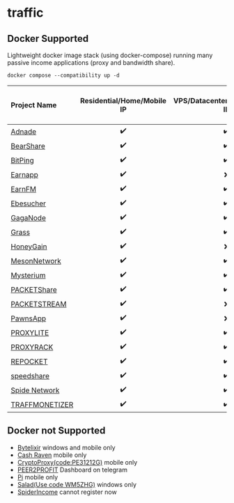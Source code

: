 # traffic

## Docker Supported

Lightweight docker image stack (using docker-compose) running many passive income applications (proxy and bandwidth share).

```Docker
docker compose --compatibility up -d
```

| Project Name | Residential/Home/Mobile IP | VPS/Datacenter/Hosting/Cloud IP | Max devices per Account | Max Devices per IP |
|  :--- |  :---: |  :---: | :---: | :---: |
| [Adnade](https://adnade.net/?ref=harley)  | :heavy_check_mark:   | :heavy_check_mark: |No limit|1|
| [BearShare](https://app.bearshare.app/register?ref=921600aacaa28cc2209b234d9183848f1c6a8ff13e0311057b9) | :heavy_check_mark:   | :heavy_check_mark: |Unlimited|1|
| [BitPing](https://app.bitping.com?r=LnSWrdLX) | :heavy_check_mark:   | :heavy_check_mark: |Unlimited|1|
| [Earnapp](https://earnapp.com/i/HCv6IT1g)  | :heavy_check_mark:   | :x: | 15|1|
| [EarnFM](https://earn.fm/ref/HARLTZI0)  | :heavy_check_mark:   | :heavy_check_mark: |Unlimited|1|
| [Ebesucher](https://www.ebesucher.com/?ref=harley123) | :heavy_check_mark:   | :heavy_check_mark: |Unlimited|Unlimited|
| [GagaNode](https://dashboard.gaganode.com/register?referral_code=oxqgwukujzebwyk) | :heavy_check_mark:   | :heavy_check_mark: |No limit|1|
| [Grass](https://app.getgrass.io/register/?referralCode=hfJmyYVZSBOSdbO) | :heavy_check_mark:   | :heavy_check_mark: |No limit|Unlimited|
| [HoneyGain](https://r.honeygain.me/LH183E74C1) | :heavy_check_mark:   | :x: |10|1|
| [MesonNetwork](https://dashboard.meson.network/register) | :heavy_check_mark:   | :heavy_check_mark: |No limit|1|
| [Mysterium](https://mystnodes.co/?referral_code=8gkI2yo7B2RB1hIlO5cu644ICB1Qya1dk4M9J5KU)  | :heavy_check_mark:   | :heavy_check_mark: |Unlimited|1|
| [PACKETShare](https://www.packetshare.io/?code=7083EC2781EF13D2)  | :heavy_check_mark:   | :heavy_check_mark: |Unlimited|1|
| [PACKETSTREAM](https://packetstream.io/?psr=4XJi)  | :heavy_check_mark:   | :x: |Unlimited|1|
| [PawnsApp](https://pawns.app/?r=1899592)  | :heavy_check_mark:   | :x: |Unlimited|1|
| [PROXYLITE](https://proxylite.ru/?r=GNGSGWU5) | :heavy_check_mark:   | :heavy_check_mark: |Unlimited|1|
| [PROXYRACK](https://peer.proxyrack.com/ref/ccjrpmxxxkmecq4dakv2higoqncl97zf2nicekhi)  | :heavy_check_mark:   | :heavy_check_mark: |500|1|
| [REPOCKET](https://link.repocket.co/WE1G)  | :heavy_check_mark:   | :heavy_check_mark: |Unlimited|2|
| [speedshare](https://speedshare.app/?ref=harley)  | :heavy_check_mark:   | :heavy_check_mark: |Unlimited|1|
| [Spide Network](https://spide.network/register.html?0849da)  | :heavy_check_mark:   | :heavy_check_mark: |Unlimited|1|
| [TRAFFMONETIZER](https://traffmonetizer.com/?aff=1376847) | :heavy_check_mark:   | :heavy_check_mark: |Unlimited|Unlimited|

## Docker not Supported

- [Bytelixir](https://bytelixir.com/r/8NCYEULNIZWI) windows and mobile only
- [Cash Raven](https://cashraven.io/) mobile only
- [CryptoProxy(code:PE31212G)](https://cryptoproxy.online/) mobile only
- [PEER2PROFIT](https://t.me/peer2profit_app_bot?start=1684930804646e00f4531f1) Dashboard on telegram
- [Pi](https://minepi.com) mobile only
- [Salad(Use code WM5ZHG)](https://salad.com/) windows only
- [SpiderIncome](https://income.spider.dev/auth/signin) cannot register now
